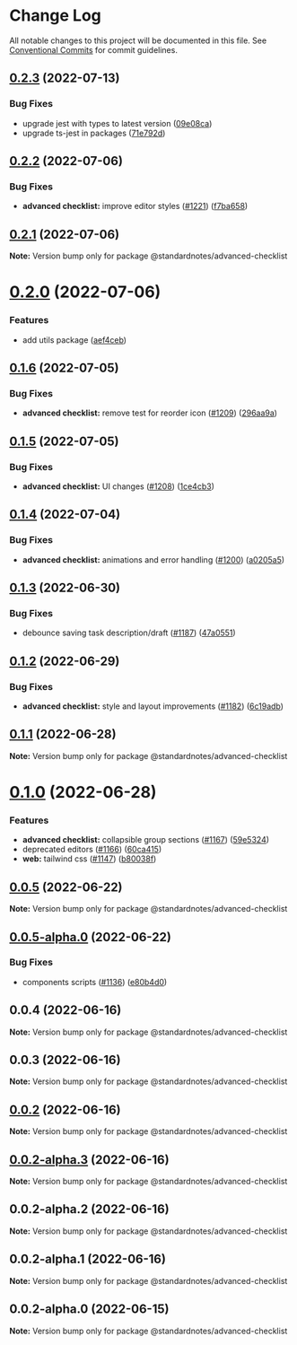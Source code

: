 # Change Log

All notable changes to this project will be documented in this file.
See [Conventional Commits](https://conventionalcommits.org) for commit guidelines.

## [0.2.3](https://github.com/standardnotes/app/compare/@standardnotes/advanced-checklist@0.2.2...@standardnotes/advanced-checklist@0.2.3) (2022-07-13)

### Bug Fixes

* upgrade jest with types to latest version ([09e08ca](https://github.com/standardnotes/app/commit/09e08ca899ba8694cf43292e918c4c204c0d2cb9))
* upgrade ts-jest in packages ([71e792d](https://github.com/standardnotes/app/commit/71e792da354ff90335b92758e196075a0f88d060))

## [0.2.2](https://github.com/standardnotes/app/compare/@standardnotes/advanced-checklist@0.2.1...@standardnotes/advanced-checklist@0.2.2) (2022-07-06)

### Bug Fixes

* **advanced checklist:** improve editor styles ([#1221](https://github.com/standardnotes/app/issues/1221)) ([f7ba658](https://github.com/standardnotes/app/commit/f7ba6588a7d062e3ec82e6413042ce5d8cd075f7))

## [0.2.1](https://github.com/standardnotes/app/compare/@standardnotes/advanced-checklist@0.2.0...@standardnotes/advanced-checklist@0.2.1) (2022-07-06)

**Note:** Version bump only for package @standardnotes/advanced-checklist

# [0.2.0](https://github.com/standardnotes/app/compare/@standardnotes/advanced-checklist@0.1.6...@standardnotes/advanced-checklist@0.2.0) (2022-07-06)

### Features

* add utils package ([aef4ceb](https://github.com/standardnotes/app/commit/aef4ceb7f85948f1f08b8b09a4db5d187daa371b))

## [0.1.6](https://github.com/standardnotes/app/compare/@standardnotes/advanced-checklist@0.1.5...@standardnotes/advanced-checklist@0.1.6) (2022-07-05)

### Bug Fixes

* **advanced checklist:** remove test for reorder icon ([#1209](https://github.com/standardnotes/app/issues/1209)) ([296aa9a](https://github.com/standardnotes/app/commit/296aa9aab2072d4aad68485c31c000ad2c3bf013))

## [0.1.5](https://github.com/standardnotes/app/compare/@standardnotes/advanced-checklist@0.1.4...@standardnotes/advanced-checklist@0.1.5) (2022-07-05)

### Bug Fixes

* **advanced checklist:** UI changes ([#1208](https://github.com/standardnotes/app/issues/1208)) ([1ce4cb3](https://github.com/standardnotes/app/commit/1ce4cb3c5c8f4e590fd67fdbd684b36ac6383bd9))

## [0.1.4](https://github.com/standardnotes/app/compare/@standardnotes/advanced-checklist@0.1.3...@standardnotes/advanced-checklist@0.1.4) (2022-07-04)

### Bug Fixes

* **advanced checklist:** animations and error handling ([#1200](https://github.com/standardnotes/app/issues/1200)) ([a0205a5](https://github.com/standardnotes/app/commit/a0205a5c7dd72184cb575195ced3132091072239))

## [0.1.3](https://github.com/standardnotes/app/compare/@standardnotes/advanced-checklist@0.1.2...@standardnotes/advanced-checklist@0.1.3) (2022-06-30)

### Bug Fixes

* debounce saving task description/draft ([#1187](https://github.com/standardnotes/app/issues/1187)) ([47a0551](https://github.com/standardnotes/app/commit/47a0551967ca420a957e2123d56bd7f0c8a95c53))

## [0.1.2](https://github.com/standardnotes/app/compare/@standardnotes/advanced-checklist@0.1.1...@standardnotes/advanced-checklist@0.1.2) (2022-06-29)

### Bug Fixes

* **advanced checklist:** style and layout improvements ([#1182](https://github.com/standardnotes/app/issues/1182)) ([6c19adb](https://github.com/standardnotes/app/commit/6c19adba1902ef054f501d57f6e284fbf44ca28b))

## [0.1.1](https://github.com/standardnotes/app/compare/@standardnotes/advanced-checklist@0.1.0...@standardnotes/advanced-checklist@0.1.1) (2022-06-28)

**Note:** Version bump only for package @standardnotes/advanced-checklist

# [0.1.0](https://github.com/standardnotes/app/compare/@standardnotes/advanced-checklist@0.0.5...@standardnotes/advanced-checklist@0.1.0) (2022-06-28)

### Features

* **advanced checklist:** collapsible group sections ([#1167](https://github.com/standardnotes/app/issues/1167)) ([59e5324](https://github.com/standardnotes/app/commit/59e5324a29029d024811bf2bb63e08ae42d3b62b))
* deprecated editors ([#1166](https://github.com/standardnotes/app/issues/1166)) ([60ca415](https://github.com/standardnotes/app/commit/60ca4150446f9a14bb6a31416686c6d07a7d0cd9))
* **web:** tailwind css ([#1147](https://github.com/standardnotes/app/issues/1147)) ([b80038f](https://github.com/standardnotes/app/commit/b80038f607d7411912fa99366abf559a44874ef3))

## [0.0.5](https://github.com/standardnotes/app/compare/@standardnotes/advanced-checklist@0.0.5-alpha.0...@standardnotes/advanced-checklist@0.0.5) (2022-06-22)

**Note:** Version bump only for package @standardnotes/advanced-checklist

## [0.0.5-alpha.0](https://github.com/standardnotes/app/compare/@standardnotes/advanced-checklist@0.0.4...@standardnotes/advanced-checklist@0.0.5-alpha.0) (2022-06-22)

### Bug Fixes

* components scripts ([#1136](https://github.com/standardnotes/app/issues/1136)) ([e80b4d0](https://github.com/standardnotes/app/commit/e80b4d0ffad495c758b593c30e1c4c754dda9b7e))

## 0.0.4 (2022-06-16)

**Note:** Version bump only for package @standardnotes/advanced-checklist

## 0.0.3 (2022-06-16)

**Note:** Version bump only for package @standardnotes/advanced-checklist

## [0.0.2](https://github.com/standardnotes/app/compare/@standardnotes/advanced-checklist@0.0.2-alpha.3...@standardnotes/advanced-checklist@0.0.2) (2022-06-16)

**Note:** Version bump only for package @standardnotes/advanced-checklist

## [0.0.2-alpha.3](https://github.com/standardnotes/app/compare/@standardnotes/advanced-checklist@0.0.2-alpha.2...@standardnotes/advanced-checklist@0.0.2-alpha.3) (2022-06-16)

**Note:** Version bump only for package @standardnotes/advanced-checklist

## 0.0.2-alpha.2 (2022-06-16)

**Note:** Version bump only for package @standardnotes/advanced-checklist

## 0.0.2-alpha.1 (2022-06-16)

**Note:** Version bump only for package @standardnotes/advanced-checklist

## 0.0.2-alpha.0 (2022-06-15)

**Note:** Version bump only for package @standardnotes/advanced-checklist
